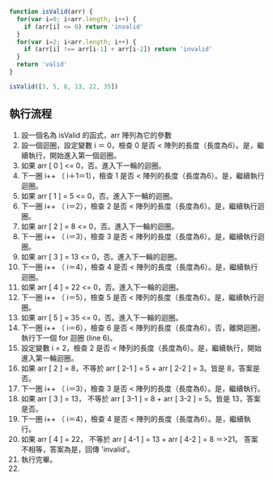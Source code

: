 ``` js
function isValid(arr) {
  for(var i=0; i<arr.length; i++) {
    if (arr[i] <= 0) return 'invalid'
  }
  for(var i=2; i<arr.length; i++) {
    if (arr[i] !== arr[i-1] + arr[i-2]) return 'invalid'
  }
  return 'valid'
}

isValid([3, 5, 8, 13, 22, 35])
```

## 執行流程
1. 設一個名為 isValid 的函式，arr 陣列為它的參數
2. 設一個迴圈，設定變數 i ＝ 0，檢查 0 是否 < 陣列的長度（長度為6）。是，繼續執行，開始進入第一個迴圈。
3. 如果 arr [ 0 ] <= 0，否。進入下一輪的迴圈。
4. 下一圈 i++ （ i＋1＝1），檢查 1 是否 < 陣列的長度（長度為6）。是，繼續執行迴圈。
5. 如果 arr [ 1 ] = 5 <= 0，否。進入下一輪的迴圈。
6. 下一圈 i++ （ i＝2），檢查 2 是否 < 陣列的長度（長度為6）。是，繼續執行迴圈。
7. 如果 arr [ 2 ] = 8 <= 0，否。進入下一輪的迴圈。
8. 下一圈 i++ （ i＝3），檢查 3 是否 < 陣列的長度（長度為6）。是，繼續執行迴圈。
9. 如果 arr [ 3 ] = 13 <= 0，否。進入下一輪的迴圈。
10. 下一圈 i++ （ i＝4），檢查 4 是否 < 陣列的長度（長度為6）。是，繼續執行迴圈。
11. 如果 arr [ 4 ] = 22 <= 0，否。進入下一輪的迴圈。
12. 下一圈 i++ （ i＝5），檢查 5 是否 < 陣列的長度（長度為6）。是，繼續執行迴圈。
13. 如果 arr [ 5 ] = 35 <= 0，否。進入下一輪的迴圈。
14. 下一圈 i++ （ i＝6），檢查 6 是否 < 陣列的長度（長度為6）。否，離開迴圈，執行下一個 for 迴圈 (line 6)。
15. 設定變數 i = 2，檢查 2 是否 < 陣列的長度（長度為6）。是，繼續執行，開始進入第一輪迴圈。
16. 如果 arr [ 2 ] = 8，不等於  arr [ 2-1 ] = 5 + arr [ 2-2 ] = 3。皆是 8，答案是否。
17. 下一圈 i++ （ i＝3），檢查 3 是否 < 陣列的長度（長度為6）。是，繼續執行。
18. 如果 arr [ 3 ] = 13， 不等於  arr [ 3-1 ] = 8 + arr [ 3-2 ] = 5。皆是 13，答案是否。
19. 下一圈 i++ （ i＝4），檢查 4 是否 < 陣列的長度（長度為6）。是，繼續執行。
20. 如果 arr [ 4 ] = 22， 不等於  arr [ 4-1 ] = 13 + arr [ 4-2 ] = 8 ＝>21。 答案不相等，答案為是，回傳 'invalid'。
21. 執行完畢。
21. 
